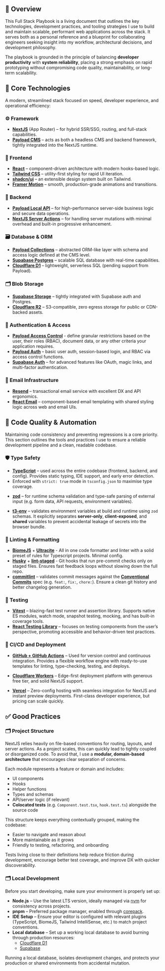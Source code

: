 ## 🚀 Overview

This Full Stack Playbook is a living document that outlines the key technologies, development practices, and tooling strategies I use to build and maintain scalable, performant web applications across the stack. It serves both as a personal reference and a blueprint for collaborating engineers seeking insight into my workflow, architectural decisions, and development philosophy.

The playbook is grounded in the principle of balancing **developer productivity** with **system reliability**, placing a strong emphasis on rapid prototyping without compromising code quality, maintainability, or long-term scalability.

## 🧱 Core Technologies

A modern, streamlined stack focused on speed, developer experience, and operational efficiency:

### ⚙️ Framework

- **[NextJS](https://nextjs.org/)** (App Router) – for hybrid SSR/SSG, routing, and full-stack capabilities.
- **[Payload CMS](https://payloadcms.com/)** – acts as both a headless CMS and backend framework, tightly integrated into the NextJS runtime.

### 🎨 Frontend

- **[React](https://react.dev/)** – component-driven architecture with modern hooks-based logic.
- **[Tailwind CSS](https://tailwindcss.com/)** – utility-first styling for rapid UI iteration.
- **[shadcn/ui](https://ui.shadcn.com/)** – an extensible design system built on Tailwind.
- **[Framer Motion](https://motion.dev/)** – smooth, production-grade animations and transitions.

### 🧠 Backend

- **[Payload Local API](https://payloadcms.com/docs/local-api/overview)** – for high-performance server-side business logic and secure data operations.
- **[NextJS Server Actions](https://nextjs.org/docs/app/getting-started/updating-data)** – for handling server mutations with minimal overhead and built-in progressive enhancement.

### 🗃️ Database & ORM

- **[Payload Collections](https://payloadcms.com/docs/configuration/collections)** – abstracted ORM-like layer with schema and access logic defined at the CMS level.
- **[Supabase Postgres](https://supabase.com/database)** – scalable SQL database with real-time capabilities.
- **[Cloudflare D1](https://developers.cloudflare.com/d1/)** – lightweight, serverless SQL (pending support from Payload).

### 🗂️ Blob Storage

- **[Supabase Storage](https://supabase.com/storage)** – tightly integrated with Supabase auth and Postgres.
- **[Cloudflare R2](https://developers.cloudflare.com/r2/)** – S3-compatible, zero egress storage for public or CDN-backed assets.

### 🔐 Authentication & Access

- **[Payload Access Control](https://payloadcms.com/docs/access-control/overview)** - define granular restrictions based on the user, their roles (RBAC), document data, or any other criteria your application requires.
- **[Payload Auth](https://payloadcms.com/docs/authentication/overview)** – basic user auth, session-based login, and RBAC via access control functions.
- **[Supabase Auth](https://supabase.com/auth)** – for advanced features like OAuth, magic links, and multi-factor authentication.

### 📧 Email Infrastructure

- **[Resend](https://resend.com/)** – transactional email service with excellent DX and API ergonomics.
- **[React Email](https://react.email/)** – component-based email templating with shared styling logic across web and email UIs.

## 🧪 Code Quality & Automation

Maintaining code consistency and preventing regressions is a core priority. This section outlines the tools and practices I use to ensure a reliable development pipeline and a clean, readable codebase.

### 🛡️ Type Safety

- **[TypeScript](https://www.typescriptlang.org/)** – used across the entire codebase (frontend, backend, and config). Provides static typing, IDE support, and early error detection.
- Enforced with `strict: true` mode in `tsconfig.json` to maximise type coverage.
* **[zod](https://zod.dev/)** – for runtime schema validation and type-safe parsing of external input (e.g. form data, API requests, environment variables).
- **[t3-env](https://github.com/t3-oss/t3-env)** – validates environment variables at build and runtime using `zod` schemas. It explicitly separates **server-only**, **client-exposed**, and **shared** variables to prevent accidental leakage of secrets into the browser bundle.

### 🧹 Linting & Formatting

- **[BiomeJS](https://biomejs.dev/)** + **[Ultracite](https://www.ultracite.dev/)** - All in one code formatter and linter with a solid preset of rules for Typescript projects. Minimal config.
- **[Husky](https://typicode.github.io/husky/)** + **[lint-staged](https://github.com/lint-staged/lint-staged)** - Git hooks that run pre-commit checks only on staged files. Ensures fast feedback loops without slowing down the full repo.
- **[commitlint](https://commitlint.js.org/)** – validates commit messages against the [**Conventional Commits**](https://www.conventionalcommits.org/en/v1.0.0/) spec (e.g. `feat:`, `fix:`, `chore:`). Ensure a clean git history and better changelog generation.

### 🧬 Testing

- **[Vitest](https://vitest.dev/)** – blazing-fast test runner and assertion library. Supports native ES modules, watch mode, snapshot testing, mocking, and has built-in coverage tools.
- **[React Testing Library](https://testing-library.com/docs/react-testing-library/intro/)** – focuses on testing components from the user’s perspective, promoting accessible and behavior-driven test practices.

### 🔁 CI/CD and Deployment

- **[GitHub + GitHub Actions](https://github.com/features/actions)** – Used for version control and continuous integration. Provides a flexible workflow engine with ready-to-use templates for linting, type-checking, testing, and deploys.
  
- **[Cloudflare Workers](https://developers.cloudflare.com/workers/framework-guides/web-apps/nextjs/)** – Edge-first deployment platform with generous free tier, and solid NextJS support.

- **[Vercel](https://vercel.com/)** – Zero-config hosting with seamless integration for NextJS and instant preview deployments. First-class developer experience, but pricing can scale quickly.

## ✅ Good Practices

### 🗂️ Project Structure

NextJS relies heavily on file-based conventions for routing, layouts, and server actions. As a project scales, this can quickly lead to tightly coupled or disorganized code. To avoid that, I use a **modular, domain-based architecture** that encourages clear separation of concerns.

Each module represents a feature or domain and includes:
- UI components
- Hooks
- Helper functions
- Types and schemas
- API/server logic (if relevant)
- **Colocated tests** (e.g. `Component.test.tsx`, `hook.test.ts`) alongside the source code

This structure keeps everything contextually grouped, making the codebase:
- Easier to navigate and reason about
- More maintainable as it grows
- Friendly to testing, refactoring, and onboarding

Tests living close to their definitions help reduce friction during development, encourage better test coverage, and improve DX with quicker discoverability.

### 🗂️ Local Development

Before you start developing, make sure your environment is properly set up:

- **Node.js** – Use the latest LTS version, ideally managed via [nvm](https://github.com/nvm-sh/nvm) for consistency across projects.
- **pnpm** – Preferred package manager, enabled through [corepack](https://github.com/nodejs/corepack#readme).
- **IDE Setup** – Ensure your editor is configured with relevant plugins (TypeScript, BiomeJS, Tailwind IntelliSense, etc.) to match project conventions.
- **Local database** – Set up a working local database to avoid burning through production resources:
  - [Cloudflare D1](https://developers.cloudflare.com/d1/best-practices/local-development/)
  - [Supabase](https://supabase.com/docs/guides/local-development?queryGroups=package-manager&package-manager=pnpm)
  
Running a local database, isolates development changes, and protects your production or shared environments from accidental mutation.